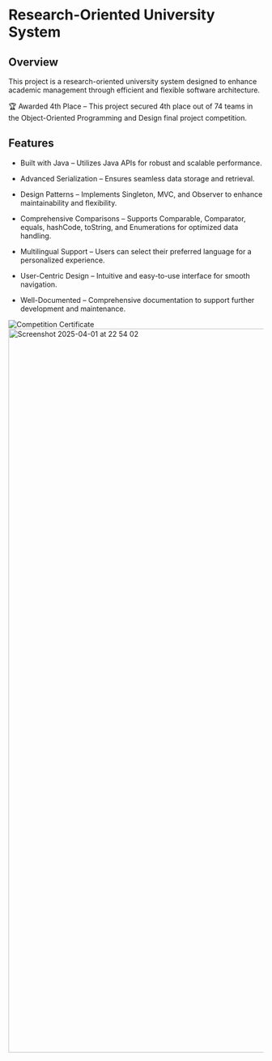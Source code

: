 
# Research-Oriented University System

## Overview

This project is a research-oriented university system designed to enhance academic management through efficient and flexible software architecture.

🏆 Awarded 4th Place – This project secured 4th place out of 74 teams in the Object-Oriented Programming and Design final project competition.

## Features

- Built with Java – Utilizes Java APIs for robust and scalable performance.

- Advanced Serialization – Ensures seamless data storage and retrieval.

- Design Patterns – Implements Singleton, MVC, and Observer to enhance maintainability and flexibility.

- Comprehensive Comparisons – Supports Comparable, Comparator, equals, hashCode, toString, and Enumerations for optimized data handling.

- Multilingual Support – Users can select their preferred language for a personalized experience.

- User-Centric Design – Intuitive and easy-to-use interface for smooth navigation.

- Well-Documented – Comprehensive documentation to support further development and maintenance.

![Competition Certificate](https://github.com/user-attachments/assets/47e9c50f-5d7a-4289-a9ab-0a5666eb53be)
<img width="1430" alt="Screenshot 2025-04-01 at 22 54 02" src="https://github.com/user-attachments/assets/5498c4b2-00c3-4f2c-ab17-1d8597a9b25f"  src="https://github.com/user-attachments/assets/32decdfa-a1d1-465b-9102-834cff520b18"/>
